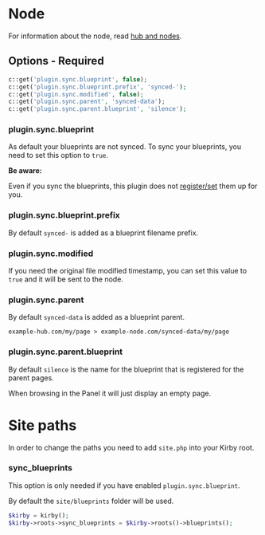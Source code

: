 # Node

For information about the node, read [hub and nodes](hub-nodes.md).

## Options - Required

```php
c::get('plugin.sync.blueprint', false);
c::get('plugin.sync.blueprint.prefix', 'synced-');
c::get('plugin.sync.modified', false);
c::get('plugin.sync.parent', 'synced-data');
c::get('plugin.sync.parent.blueprint', 'silence');
```

### plugin.sync.blueprint

As default your blueprints are not synced. To sync your blueprints, you need to set this option to `true`.

**Be aware:**

Even if you sync the blueprints, this plugin does not [register/set](https://getkirby.com/docs/developer-guide/plugins/registry) them up for you.

### plugin.sync.blueprint.prefix

By default `synced-` is added as a blueprint filename prefix.

### plugin.sync.modified

If you need the original file modified timestamp, you can set this value to `true` and it will be sent to the node.

### plugin.sync.parent

By default `synced-data` is added as a blueprint parent.

```text
example-hub.com/my/page > example-node.com/synced-data/my/page
```

### plugin.sync.parent.blueprint

By default `silence` is the name for the blueprint that is registered for the parent pages.

When browsing in the Panel it will just display an empty page.

# Site paths

In order to change the paths you need to add `site.php` into your Kirby root.

### sync_blueprints

This option is only needed if you have enabled `plugin.sync.blueprint`.

By default the `site/blueprints` folder will be used.

```php
$kirby = kirby();
$kirby->roots->sync_blueprints = $kirby->roots()->blueprints();
```